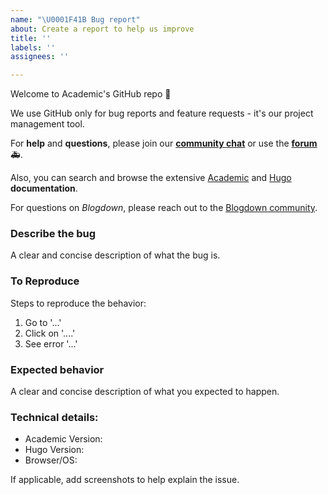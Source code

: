 ```yaml
---
name: "\U0001F41B Bug report"
about: Create a report to help us improve
title: ''
labels: ''
assignees: ''

---
```


Welcome to Academic's GitHub repo 👋

We use GitHub only for bug reports and feature requests - it's our project management tool.

For **help** and **questions**, please join our **[community chat](https://spectrum.chat/academic)** or use the **[forum](https://discourse.gohugo.io/c/themes)** 🚑.

Also, you can search and browse the extensive [Academic](/academic/docs/) and [Hugo](https://gohugo.io/documentation/) **documentation**.

For questions on _Blogdown_, please reach out to the [Blogdown community](https://github.com/rstudio/blogdown).

### Describe the bug

A clear and concise description of what the bug is.

### To Reproduce

Steps to reproduce the behavior:
1. Go to '...'
2. Click on '....'
3. See error '...'

### Expected behavior

A clear and concise description of what you expected to happen.

### Technical details:

* Academic Version:
* Hugo Version:
* Browser/OS:

If applicable, add screenshots to help explain the issue.
